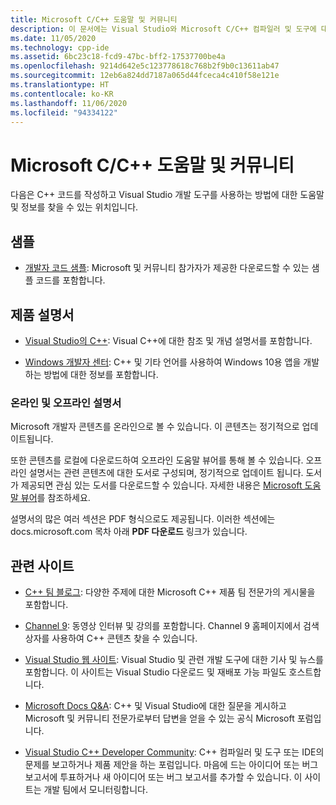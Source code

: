 ```yaml
---
title: Microsoft C/C++ 도움말 및 커뮤니티
description: 이 문서에는 Visual Studio와 Microsoft C/C++ 컴파일러 및 도구에 대한 도움말과 정보를 제공하는 다양한 추가 리소스가 나와 있습니다.
ms.date: 11/05/2020
ms.technology: cpp-ide
ms.assetid: 6bc23c18-fcd9-47bc-bff2-17537700be4a
ms.openlocfilehash: 9214d642e5c123778618c768b2f9b0c13611ab47
ms.sourcegitcommit: 12eb6a824dd7187a065d44fceca4c410f58e121e
ms.translationtype: HT
ms.contentlocale: ko-KR
ms.lasthandoff: 11/06/2020
ms.locfileid: "94334122"
---
```

# <a name="microsoft-cc-help-and-community"></a>Microsoft C/C++ 도움말 및 커뮤니티

다음은 C++ 코드를 작성하고 Visual Studio 개발 도구를 사용하는 방법에 대한 도움말 및 정보를 찾을 수 있는 위치입니다.

## <a name="samples"></a>샘플

- [개발자 코드 샘플](/samples): Microsoft 및 커뮤니티 참가자가 제공한 다운로드할 수 있는 샘플 코드를 포함합니다.

## <a name="product-documentation"></a>제품 설명서

- [Visual Studio의 C++](visual-cpp-in-visual-studio.md): Visual C++에 대한 참조 및 개념 설명서를 포함합니다.

- [Windows 개발자 센터](https://developer.microsoft.com/windows/): C++ 및 기타 언어를 사용하여 Windows 10용 앱을 개발하는 방법에 대한 정보를 포함합니다.

### <a name="online-and-offline-documentation"></a>온라인 및 오프라인 설명서

Microsoft 개발자 콘텐츠를 온라인으로 볼 수 있습니다. 이 콘텐츠는 정기적으로 업데이트됩니다.

또한 콘텐츠를 로컬에 다운로드하여 오프라인 도움말 뷰어를 통해 볼 수 있습니다. 오프라인 설명서는 관련 콘텐츠에 대한 도서로 구성되며, 정기적으로 업데이트 됩니다. 도서가 제공되면 관심 있는 도서를 다운로드할 수 있습니다. 자세한 내용은 [Microsoft 도움말 뷰어](/visualstudio/ide/microsoft-help-viewer)를 참조하세요.

설명서의 많은 여러 섹션은 PDF 형식으로도 제공됩니다. 이러한 섹션에는 docs.microsoft.com 목차 아래 **PDF 다운로드** 링크가 있습니다.

## <a name="related-sites"></a>관련 사이트

- [C++ 팀 블로그](https://devblogs.microsoft.com/cppblog/): 다양한 주제에 대한 Microsoft C++ 제품 팀 전문가의 게시물을 포함합니다.

- [Channel 9](https://channel9.msdn.com/): 동영상 인터뷰 및 강의를 포함합니다. Channel 9 홈페이지에서 검색 상자를 사용하여 C++ 콘텐츠 찾을 수 있습니다.

- [Visual Studio 웹 사이트](https://visualstudio.microsoft.com/): Visual Studio 및 관련 개발 도구에 대한 기사 및 뉴스를 포함합니다. 이 사이트는 Visual Studio 다운로드 및 재배포 가능 파일도 호스트합니다.

- [Microsoft Docs Q&A](/answers/topics/c%2B%2B.html): C++ 및 Visual Studio에 대한 질문을 게시하고 Microsoft 및 커뮤니티 전문가로부터 답변을 얻을 수 있는 공식 Microsoft 포럼입니다.

- [Visual Studio C++ Developer Community](https://aka.ms/vsfeedback/browsecpp): C++ 컴파일러 및 도구 또는 IDE의 문제를 보고하거나 제품 제안을 하는 포럼입니다. 마음에 드는 아이디어 또는 버그 보고서에 투표하거나 새 아이디어 또는 버그 보고서를 추가할 수 있습니다. 이 사이트는 개발 팀에서 모니터링합니다.
